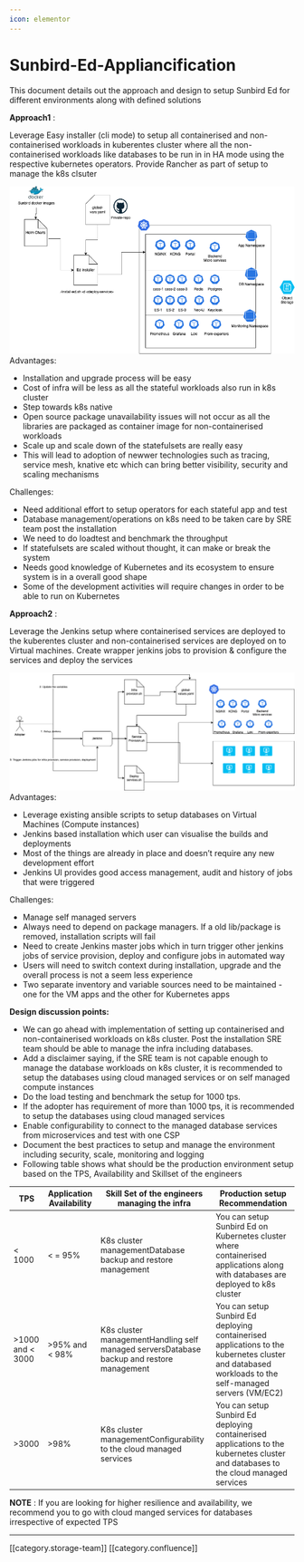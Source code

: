```yaml
---
icon: elementor
---
```


# Sunbird-Ed-Appliancification

This document details out the approach and design to setup Sunbird Ed for different environments along with defined solutions

**Approach1** :

Leverage Easy installer (cli mode) to setup all containerised and non-containerised workloads in kuberentes cluster where all the non-containerised workloads like databases to be run in in HA mode using the respective kubernetes operators. Provide Rancher as part of setup to manage the k8s clsuter

![](<../../../../../.gitbook/assets/Ed-Prodsetup-k8s (1).png>)Advantages:

* Installation and upgrade process will be easy
* Cost of infra will be less as all the stateful workloads also run in k8s cluster
* Step towards k8s native
* Open source package unavailability issues will not occur as all the libraries are packaged as container image for non-containerised workloads
* Scale up and scale down of the statefulsets are really easy
* This will lead to adoption of newwer technologies such as tracing, service mesh, knative etc which can bring better visibility, security and scaling mechanisms

Challenges:

* Need additional effort to setup operators for each stateful app and test
* Database management/operations on k8s need to be taken care by SRE team post the installation
* We need to do loadtest and benchmark the throughput
* If statefulsets are scaled without thought, it can make or break the system
* Needs good knowledge of Kubernetes and its ecosystem to ensure system is in a overall good shape
* Some of the development activities will require changes in order to be able to run on Kubernetes

**Approach2** :

Leverage the Jenkins setup where containerised services are deployed to the kuberentes cluster and non-containerised services are deployed on to Virtual machines. Create wrapper jenkins jobs to provision & configure the services and deploy the services

![](<../../../../../.gitbook/assets/Ed-ProdSetup-k8s-VM (1).png>)Advantages:

* Leverage existing ansible scripts to setup databases on Virtual Machines (Compute instances)
* Jenkins based installation which user can visualise the builds and deployments
* Most of the things are already in place and doesn’t require any new development effort
* Jenkins UI provides good access management, audit and history of jobs that were triggered

Challenges:

* Manage self managed servers
* Always need to depend on package managers. If a old lib/package is removed, installation scripts will fail
* Need to create Jenkins master jobs which in turn trigger other jenkins jobs of service provision, deploy and configure jobs in automated way
* Users will need to switch context during installation, upgrade and the overall process is not a seem less experience
* Two separate inventory and variable sources need to be maintained - one for the VM apps and the other for Kubernetes apps

**Design discussion points:**

* We can go ahead with implementation of setting up containerised and non-containerised workloads on k8s cluster. Post the installation SRE team should be able to manage the infra including databases.
* Add a disclaimer saying, if the SRE team is not capable enough to manage the database workloads on k8s cluster, it is recommended to setup the databases using cloud managed services or on self managed compute instances
* Do the load testing and benchmark the setup for 1000 tps.
* If the adopter has requirement of more than 1000 tps, it is recommended to setup the databases using cloud managed services
* Enable configurability to connect to the managed database services from microservices and test with one CSP
* Document the best practices to setup and manage the environment including security, scale, monitoring and logging
* Following table shows what should be the production environment setup based on the TPS, Availability and Skillset of the engineers

| **TPS**          | **Application Availability** | **Skill Set of the engineers managing the infra**                                         | **Production setup Recommendation**                                                                                                                  |
| ---------------- | ---------------------------- | ----------------------------------------------------------------------------------------- | ---------------------------------------------------------------------------------------------------------------------------------------------------- |
| < 1000           | < = 95%                      | K8s cluster managementDatabase backup and restore management                              | You can setup Sunbird Ed on Kubernetes cluster where containerised applications along with databases are deployed to k8s cluster                     |
| >1000 and < 3000 | >95% and < 98%               | K8s cluster managementHandling self managed serversDatabase backup and restore management | You can setup Sunbird Ed deploying containerised applications to the kubernetes cluster and databased workloads to the self-managed servers (VM/EC2) |
| >3000            | >98%                         | K8s cluster managementConfigurability to the cloud managed services                       | You can setup Sunbird Ed deploying containerised applications to the kubernetes cluster and databases to the cloud managed services                  |

**NOTE** : If you are looking for higher resilience and availability, we recommend you to go with cloud manged services for databases irrespective of expected TPS

***

\[\[category.storage-team]] \[\[category.confluence]]

